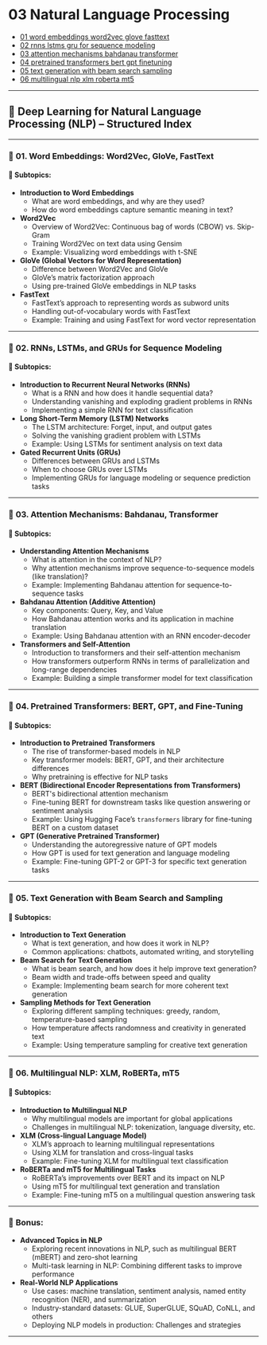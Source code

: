 # 03 Natural Language Processing

- [01 word embeddings word2vec glove fasttext](./01_word_embeddings_word2vec_glove_fasttext.ipynb)
- [02 rnns lstms gru for sequence modeling](./02_rnns_lstms_gru_for_sequence_modeling.ipynb)
- [03 attention mechanisms bahdanau transformer](./03_attention_mechanisms_bahdanau_transformer.ipynb)
- [04 pretrained transformers bert gpt finetuning](./04_pretrained_transformers_bert_gpt_finetuning.ipynb)
- [05 text generation with beam search sampling](./05_text_generation_with_beam_search_sampling.ipynb)
- [06 multilingual nlp xlm roberta mt5](./06_multilingual_nlp_xlm_roberta_mt5.ipynb)

---

## 📘 **Deep Learning for Natural Language Processing (NLP) – Structured Index**

---

### 🧩 **01. Word Embeddings: Word2Vec, GloVe, FastText**

#### 📌 **Subtopics:**
- **Introduction to Word Embeddings**
  - What are word embeddings, and why are they used?
  - How do word embeddings capture semantic meaning in text?
- **Word2Vec**
  - Overview of Word2Vec: Continuous bag of words (CBOW) vs. Skip-Gram
  - Training Word2Vec on text data using Gensim
  - Example: Visualizing word embeddings with t-SNE
- **GloVe (Global Vectors for Word Representation)**
  - Difference between Word2Vec and GloVe
  - GloVe’s matrix factorization approach
  - Using pre-trained GloVe embeddings in NLP tasks
- **FastText**
  - FastText’s approach to representing words as subword units
  - Handling out-of-vocabulary words with FastText
  - Example: Training and using FastText for word vector representation

---

### 🧩 **02. RNNs, LSTMs, and GRUs for Sequence Modeling**

#### 📌 **Subtopics:**
- **Introduction to Recurrent Neural Networks (RNNs)**
  - What is a RNN and how does it handle sequential data?
  - Understanding vanishing and exploding gradient problems in RNNs
  - Implementing a simple RNN for text classification
- **Long Short-Term Memory (LSTM) Networks**
  - The LSTM architecture: Forget, input, and output gates
  - Solving the vanishing gradient problem with LSTMs
  - Example: Using LSTMs for sentiment analysis on text data
- **Gated Recurrent Units (GRUs)**
  - Differences between GRUs and LSTMs
  - When to choose GRUs over LSTMs
  - Implementing GRUs for language modeling or sequence prediction tasks

---

### 🧩 **03. Attention Mechanisms: Bahdanau, Transformer**

#### 📌 **Subtopics:**
- **Understanding Attention Mechanisms**
  - What is attention in the context of NLP?
  - Why attention mechanisms improve sequence-to-sequence models (like translation)?
  - Example: Implementing Bahdanau attention for sequence-to-sequence tasks
- **Bahdanau Attention (Additive Attention)**
  - Key components: Query, Key, and Value
  - How Bahdanau attention works and its application in machine translation
  - Example: Using Bahdanau attention with an RNN encoder-decoder
- **Transformers and Self-Attention**
  - Introduction to transformers and their self-attention mechanism
  - How transformers outperform RNNs in terms of parallelization and long-range dependencies
  - Example: Building a simple transformer model for text classification

---

### 🧩 **04. Pretrained Transformers: BERT, GPT, and Fine-Tuning**

#### 📌 **Subtopics:**
- **Introduction to Pretrained Transformers**
  - The rise of transformer-based models in NLP
  - Key transformer models: BERT, GPT, and their architecture differences
  - Why pretraining is effective for NLP tasks
- **BERT (Bidirectional Encoder Representations from Transformers)**
  - BERT's bidirectional attention mechanism
  - Fine-tuning BERT for downstream tasks like question answering or sentiment analysis
  - Example: Using Hugging Face’s `transformers` library for fine-tuning BERT on a custom dataset
- **GPT (Generative Pretrained Transformer)**
  - Understanding the autoregressive nature of GPT models
  - How GPT is used for text generation and language modeling
  - Example: Fine-tuning GPT-2 or GPT-3 for specific text generation tasks

---

### 🧩 **05. Text Generation with Beam Search and Sampling**

#### 📌 **Subtopics:**
- **Introduction to Text Generation**
  - What is text generation, and how does it work in NLP?
  - Common applications: chatbots, automated writing, and storytelling
- **Beam Search for Text Generation**
  - What is beam search, and how does it help improve text generation?
  - Beam width and trade-offs between speed and quality
  - Example: Implementing beam search for more coherent text generation
- **Sampling Methods for Text Generation**
  - Exploring different sampling techniques: greedy, random, temperature-based sampling
  - How temperature affects randomness and creativity in generated text
  - Example: Using temperature sampling for creative text generation

---

### 🧩 **06. Multilingual NLP: XLM, RoBERTa, mT5**

#### 📌 **Subtopics:**
- **Introduction to Multilingual NLP**
  - Why multilingual models are important for global applications
  - Challenges in multilingual NLP: tokenization, language diversity, etc.
- **XLM (Cross-lingual Language Model)**
  - XLM’s approach to learning multilingual representations
  - Using XLM for translation and cross-lingual tasks
  - Example: Fine-tuning XLM for multilingual text classification
- **RoBERTa and mT5 for Multilingual Tasks**
  - RoBERTa’s improvements over BERT and its impact on NLP
  - Using mT5 for multilingual text generation and translation
  - Example: Fine-tuning mT5 on a multilingual question answering task

---

### 🧠 **Bonus:**
- **Advanced Topics in NLP**
  - Exploring recent innovations in NLP, such as multilingual BERT (mBERT) and zero-shot learning
  - Multi-task learning in NLP: Combining different tasks to improve performance
- **Real-World NLP Applications**
  - Use cases: machine translation, sentiment analysis, named entity recognition (NER), and summarization
  - Industry-standard datasets: GLUE, SuperGLUE, SQuAD, CoNLL, and others
  - Deploying NLP models in production: Challenges and strategies

---
